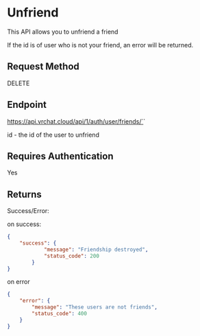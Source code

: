 # Unfriend

This API allows you to unfriend a friend

If the id is of user who is not your friend, an error will be returned.

## Request Method 
DELETE

## Endpoint
https://api.vrchat.cloud/api/1/auth/user/friends/`<ID>`

id - the id of the user to unfriend

## Requires Authentication
Yes

## Returns

Success/Error:

on success:
```json
{
    "success": {
            "message": "Friendship destroyed", 
            "status_code": 200
        }
}
```

on error
```json
{
    "error": {
        "message": "These users are not friends", 
        "status_code": 400
    }
}
```